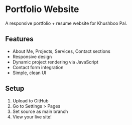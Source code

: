 # Portfolio Website

A responsive portfolio + resume website for Khushboo Pal.

## Features
- About Me, Projects, Services, Contact sections
- Responsive design
- Dynamic project rendering via JavaScript
- Contact form integration
- Simple, clean UI

## Setup
1. Upload to GitHub
2. Go to Settings > Pages
3. Set source as main branch
4. View your live site!
